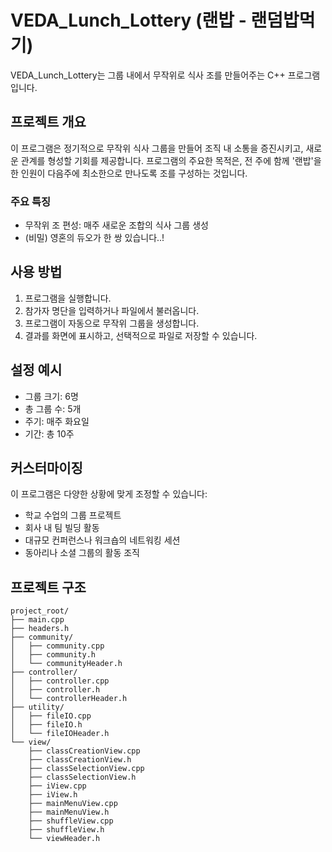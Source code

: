 # VEDA_Lunch_Lottery (랜밥 - 랜덤밥먹기)

VEDA_Lunch_Lottery는 그룹 내에서 무작위로 식사 조를 만들어주는 C++ 프로그램입니다. 

## 프로젝트 개요

이 프로그램은 정기적으로 무작위 식사 그룹을 만들어 조직 내 소통을 증진시키고, 새로운 관계를 형성할 기회를 제공합니다.
프로그램의 주요한 목적은, 전 주에 함께 '랜밥'을 한 인원이 다음주에 최소한으로 만나도록 조를 구성하는 것입니다.

### 주요 특징

- 무작위 조 편성: 매주 새로운 조합의 식사 그룹 생성
- (비밀) 영혼의 듀오가 한 쌍 있습니다..!

[//]: # (- 유연한 설정: 그룹 크기와 총 그룹 수 조정 가능)
[//]: # (- 공정한 분배: 모든 참가자가 고르게 다양한 그룹에 배정되도록 보장)

## 사용 방법

1. 프로그램을 실행합니다.
2. 참가자 명단을 입력하거나 파일에서 불러옵니다.
3. 프로그램이 자동으로 무작위 그룹을 생성합니다.
4. 결과를 화면에 표시하고, 선택적으로 파일로 저장할 수 있습니다.

[//]: # (3. 원하는 그룹 크기와 총 그룹 수를 설정합니다.)



## 설정 예시

- 그룹 크기: 6명
- 총 그룹 수: 5개
- 주기: 매주 화요일
- 기간: 총 10주

## 커스터마이징

이 프로그램은 다양한 상황에 맞게 조정할 수 있습니다:
- 학교 수업의 그룹 프로젝트
- 회사 내 팀 빌딩 활동
- 대규모 컨퍼런스나 워크숍의 네트워킹 세션
- 동아리나 소셜 그룹의 활동 조직

## 프로젝트 구조
```
project_root/
├── main.cpp
├── headers.h
├── community/
│   ├── community.cpp
│   ├── community.h
│   └── communityHeader.h
├── controller/
│   ├── controller.cpp
│   ├── controller.h
│   └── controllerHeader.h
├── utility/
│   ├── fileIO.cpp
│   ├── fileIO.h
│   └── fileIOHeader.h
└── view/
    ├── classCreationView.cpp
    ├── classCreationView.h
    ├── classSelectionView.cpp
    ├── classSelectionView.h
    ├── iView.cpp
    ├── iView.h
    ├── mainMenuView.cpp   
    ├── mainMenuView.h
    ├── shuffleView.cpp   
    ├── shuffleView.h
    └── viewHeader.h
```
